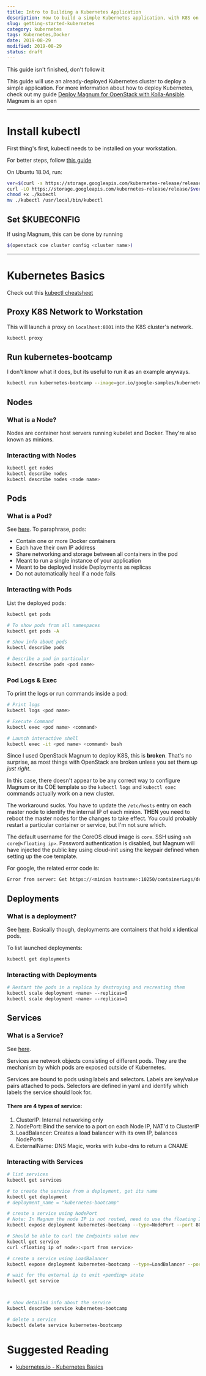```yaml
---
title: Intro to Building a Kubernetes Application
description: How to build a simple Kubernetes application, with K8S on Magnum
slug: getting-started-kubernetes
category: kubernetes
tags: Kubernetes,Docker
date: 2019-08-29
modified: 2019-08-29
status: draft
---
```



This guide isn't finished, don't follow it


This guide will use an already-deployed Kubernetes cluster to deploy a simple
application. For more information about how to deploy Kubernetes, check out my
guide [Deploy Magnum for OpenStack with Kolla-Ansible](/openstack-2-magnum.html).
Magnum is an open


---


# Install kubectl
First thing's first, kubectl needs to be installed on your workstation.

For better steps, follow [this guide](https://kubernetes.io/docs/tasks/tools/install-kubectl/)

On Ubuntu 18.04, run:
```bash
ver=$(curl -s https://storage.googleapis.com/kubernetes-release/release/stable.txt)
curl -LO https://storage.googleapis.com/kubernetes-release/release/$ver/bin/linux/amd64/kubectl
chmod +x ./kubectl
mv ./kubectl /usr/local/bin/kubectl
```

## Set $KUBECONFIG
If using Magnum, this can be done by running

```bash
$(openstack coe cluster config <cluster name>)
```


---


# Kubernetes Basics
Check out this [kubectl cheatsheet](https://kubernetes.io/docs/reference/kubectl/cheatsheet/)

## Proxy K8S Network to Workstation

This will launch a proxy on `localhost:8001` into the K8S cluster's network.

```bash
kubectl proxy
```
## Run kubernetes-bootcamp

I don't know what it does, but its useful to run it as an example anyways.
```bash
kubectl run kubernetes-bootcamp --image=gcr.io/google-samples/kubernetes-bootcamp:v1 --port=8080
```

## Nodes
### What is a Node?
Nodes are container host servers running kubelet and Docker.
They're also known as minions.

### Interacting with Nodes

```bash
kubectl get nodes
kubectl describe nodes
kubectl describe nodes <node name>
```


## Pods

### What is a Pod?
See [here](https://cloud.google.com/kubernetes-engine/docs/concepts/pod#pod_templates).
To paraphrase, pods:

- Contain one or more Docker containers
- Each have their own IP address
- Share networking and storage between all containers in the pod
- Meant to run a single instance of your application
- Meant to be deployed inside Deployments as replicas
- Do not automatically heal if a node fails


### Interacting with Pods

List the deployed pods:

```bash
kubectl get pods

# To show pods from all namespaces
kubectl get pods -A

# Show info about pods
kubectl describe pods

# Describe a pod in particular
kubectl describe pods <pod name>
```

### Pod Logs & Exec

To print the logs or run commands inside a pod:

```bash
# Print logs
kubectl logs <pod name>

# Execute Command
kubectl exec <pod name> <command>

# Launch interactive shell
kubectl exec -it <pod name> <command> bash
```

Since I used OpenStack Magnum to deploy K8S, this is **broken**.
That's no surprise, as most things with OpenStack are broken unless you set
them up *just right*.

In this case, there doesn't appear to be any correct way to configure  Magnum
or its COE template so the `kubectl logs` and `kubectl exec` commands actually
work on a new cluster.

The workaround sucks. You have to update the `/etc/hosts` entry on each master
node to identify the internal IP of each minion. **THEN** you need to reboot
the master nodes for the changes to take effect. You could probably restart
a particular container or service, but I'm not sure which.

The default username for the CoreOS cloud image is `core`.
SSH using `ssh core@<floating ip>`.
Password authentication is disabled, but Magnum will have injected the public
key using cloud-init using the keypair defined when setting up the coe
template.


For google, the related error code is:
```bash
Error from server: Get https://<minion hostname>:10250/containerLogs/default/<pod name>: dial tcp: lookup <minion hostname> on 8.8.8.8:53: no such host
```

## Deployments
### What is a deployment?
See [here](https://cloud.google.com/kubernetes-engine/docs/concepts/deployment).
Basically though, deployments are containers that hold x identical pods.

To list launched deployments:

```bash
kubectl get deployments
```

### Interacting with Deployments

```bash
# Restart the pods in a replica by destroying and recreating them
kubectl scale deployment <name> --replicas=0
kubectl scale deployment <name> --replicas=1
```


## Services
### What is a Service?
See [here](https://kubernetes.io/docs/concepts/services-networking/service/).

Services are network objects consisting of different pods.
They are the mechanism by which pods are exposed outside of Kubernetes.

Services are bound to pods using labels and selectors.
Labels are key/value pairs attached to pods.
Selectors are defined in yaml and identify which labels the service should
look for.

#### There are 4 types of service:

1. ClusterIP: Internal networking only
1. NodePort: Bind the service to a port on each Node IP, NAT'd to ClusterIP
1. LoadBalancer: Creates a load balancer with its own IP, balances NodePorts
1. ExternalName: DNS Magic, works with kube-dns to return a CNAME

### Interacting with Services

```bash
# list services
kubectl get services

# to create the service from a deployment, get its name
kubectl get deployment
# deployment_name = "kubernetes-bootcamp"

# create a service using NodePort
# Note: In Magnum the node IP is not routed, need to use the floating IP
kubectl expose deployment kubernetes-bootcamp --type=NodePort --port 8080

# Should be able to curl the Endpoints value now
kubectl get service
curl <floating ip of node>:<port from service>

# create a service using LoadBalancer
kubectl expose deployment kubernetes-bootcamp --type=LoadBalancer --port 8080

# wait for the external ip to exit <pending> state
kubectl get service



# show detailed info about the service
kubectl describe service kubernetes-bootcamp

# delete a service
kubectl delete service kubernetes-bootcamp
```










# Suggested Reading
- [kubernetes.io - Kubernetes Basics](https://kubernetes.io/docs/tutorials/kubernetes-basics/)


